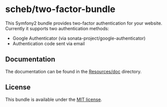 scheb/two-factor-bundle
=======================

This Symfony2 bundle provides two-factor authentication for your website. Currently it supports two authentication methods:

  - Google Authenticator (via sonata-project/google-authenticator)
  - Authentication code sent via email

Documentation
-------------
The documentation can be found in the [Resources/doc](Resources/doc/index.md) directory.

License
-------
This bundle is available under the [MIT license](LICENSE).
